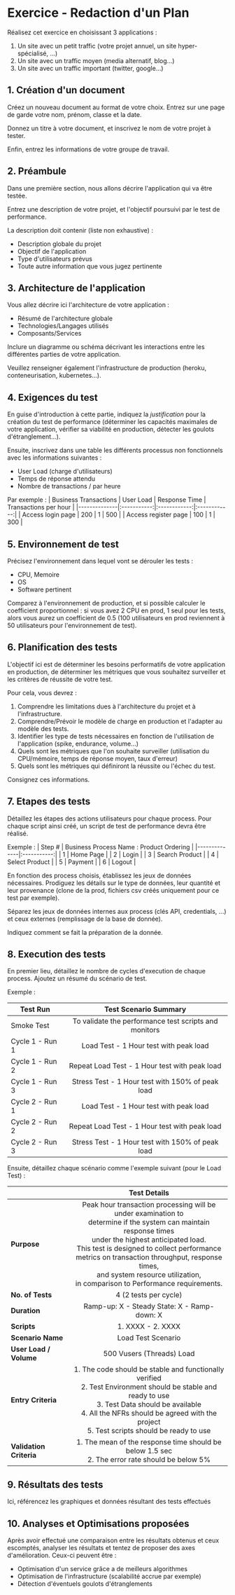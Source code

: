 # Exercice - Redaction d'un Plan

Réalisez cet exercice en choisissant 3 applications :

1. Un site avec un petit traffic (votre projet annuel, un site hyper-spécialisé, ...)
2. Un site avec un traffic moyen (media alternatif, blog...)
3. Un site avec un traffic important (twitter, google...)

## 1. Création d'un document

Créez un nouveau document au format de votre choix. Entrez sur une page de garde votre nom, prénom, classe et la date.

Donnez un titre à votre document, et inscrivez le nom de votre projet à tester.

Enfin, entrez les informations de votre groupe de travail.

## 2. Préambule

Dans une première section, nous allons décrire l'application qui va être testée.

Entrez une description de votre projet, et l'objectif poursuivi par le test de performance.

La description doit contenir (liste non exhaustive) :

- Description globale du projet
- Objectif de l'application
- Type d'utilisateurs prévus
- Toute autre information que vous jugez pertinente

## 3. Architecture de l'application

Vous allez décrire ici l'architecture de votre application :

- Résumé de l'architecture globale
- Technologies/Langages utilisés
- Composants/Services

Inclure un diagramme ou schéma décrivant les interactions entre les différentes parties de votre application.

Veuillez renseigner également l'infrastructure de production (heroku, conteneurisation, kubernetes...).

## 4. Exigences du test

En guise d'introduction à cette partie, indiquez la _justification_ pour la création du test de performance (déterminer les capacités maximales de votre application, vérifier sa viabilité en production, détecter les goulots d'étranglement...).

Ensuite, inscrivez dans une table les différents processus non fonctionnels avec les informations suivantes :

- User Load (charge d'utilisateurs)
- Temps de réponse attendu
- Nombre de transactions / par heure

Par exemple :
| Business Transactions | User Load | Response Time | Transactions per hour |
|--------------|:-----------:|:------------:|:------------:|
| Access login page | 200 | 1 | 500 |
| Access register page | 100 | 1 | 300 |

## 5. Environnement de test

Précisez l'environnement dans lequel vont se dérouler les tests :

- CPU, Memoire
- OS
- Software pertinent

Comparez à l'environnement de production, et si possible calculer le coefficient proportionnel : si vous avez 2 CPU en prod, 1 seul pour les tests, alors vous aurez un coefficient de 0.5 (100 utilisateurs en prod reviennent à 50 utilisateurs pour l'environnement de test).

## 6. Planification des tests

L'objectif ici est de déterminer les besoins performatifs de votre application en production, de déterminer les métriques que vous souhaitez surveiller et les critères de réussite de votre test.

Pour cela, vous devrez :

1. Comprendre les limitations dues à l'architecture du projet et à l'infrastructure.
2. Comprendre/Prévoir le modèle de charge en production et l'adapter au modèle des tests.
3. Identifier les type de tests nécessaires en fonction de l'utilisation de l'application (spike, endurance, volume...)
4. Quels sont les métriques que l'on souhaite surveiller (utilisation du CPU/mémoire, temps de réponse moyen, taux d'erreur)
5. Quels sont les métriques qui définiront la réussite ou l'échec du test.

Consignez ces informations.

## 7. Etapes des tests

Détaillez les étapes des actions utilisateurs pour chaque process. Pour chaque script ainsi créé, un script de test de performance devra être réalisé.

Exemple :
| Step # | Business Process Name : Product Ordering |
|--------------|:-----------:|
| 1 | Home Page |
| 2 | Login |
| 3 | Search Product |
| 4 | Select Product |
| 5 | Payment |
| 6 | Logout |

En fonction des process choisis, établissez les jeux de données nécessaires. Prodiguez les détails sur le type de données, leur quantité et leur provenance (clone de la prod, fichiers csv créés uniquement pour ce test par exemple).

Séparez les jeux de données internes aux process (clés API, credentials, ...) et ceux externes (remplissage de la base de donnée).

Indiquez comment se fait la préparation de la donnée.

## 8. Execution des tests

En premier lieu, détaillez le nombre de cycles d'execution de chaque process.
Ajoutez un résumé du scénario de test.

Exemple :

| Test Run        |                 Test Scenario Summary                 |
| --------------- | :---------------------------------------------------: |
| Smoke Test      | To validate the performance test scripts and monitors |
| Cycle 1 - Run 1 |        Load Test - 1 Hour test with peak load         |
| Cycle 1 - Run 2 |     Repeat Load Test - 1 Hour test with peak load     |
| Cycle 1 - Run 3 |   Stress Test - 1 Hour test with 150% of peak load    |
| Cycle 2 - Run 1 |        Load Test - 1 Hour test with peak load         |
| Cycle 2 - Run 2 |     Repeat Load Test - 1 Hour test with peak load     |
| Cycle 2 - Run 3 |   Stress Test - 1 Hour test with 150% of peak load    |

Ensuite, détaillez chaque scénario comme l'exemple suivant (pour le Load Test) :

|                         |                                                                                                                                                                             Test Details                                                                                                                                                                              |
| ----------------------- | :-------------------------------------------------------------------------------------------------------------------------------------------------------------------------------------------------------------------------------------------------------------------------------------------------------------------------------------------------------------------: |
| **Purpose**             | Peak hour transaction processing will be under examination to <br/> determine if the system can maintain response times <br/> under the highest anticipated load. <br/> This test is designed to collect performance <br/> metrics on transaction throughput, response times, <br/> and system resource utilization, <br/> in comparison to Performance requirements. |
| **No. of Tests**        |                                                                                                                                                                         4 (2 tests per cycle)                                                                                                                                                                         |
| **Duration**            |                                                                                                                                                              Ramp-up: X - Steady State: X - Ramp-down: X                                                                                                                                                              |
| **Scripts**             |                                                                                                                                                                           1. XXXX - 2. XXXX                                                                                                                                                                           |
| **Scenario Name**       |                                                                                                                                                                          Load Test Scenario                                                                                                                                                                           |
| **User Load / Volume**  |                                                                                                                                                                       500 Vusers (Threads) Load                                                                                                                                                                       |
| **Entry Criteria**      |                                                    1. The code should be stable and functionally verified <br/> 2. Test Environment should be stable and ready to use <br/> 3. Test Data should be available <br/> 4. All the NFRs should be agreed with the project <br/> 5. Test scripts should be ready to use                                                     |
| **Validation Criteria** |                                                                                                                                  1. The mean of the response time should be below 1.5 sec <br/> 2. The error rate should be below 5%                                                                                                                                  |

## 9. Résultats des tests

Ici, référencez les graphiques et données résultant des tests effectués

## 10. Analyses et Optimisations proposées

Après avoir effectué une comparaison entre les résultats obtenus et ceux escomptés, analyser les résultats et tentez de proposer des axes d'amélioration. Ceux-ci peuvent être :

- Optimisation d'un service grâce a de meilleurs algorithmes
- Optimisation de l'infrastructure (scalabilité accrue par exemple)
- Détection d'éventuels goulots d'étranglements
